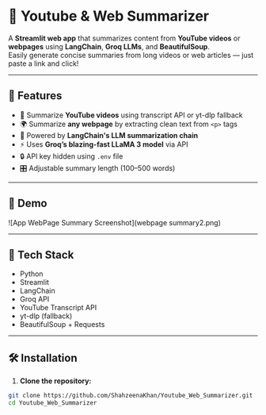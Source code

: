 # 🎥 Youtube & Web Summarizer

A **Streamlit web app** that summarizes content from **YouTube videos** or **webpages** using **LangChain**, **Groq LLMs**, and **BeautifulSoup**.  
Easily generate concise summaries from long videos or web articles — just paste a link and click!

---

## 🚀 Features

- 🔗 Summarize **YouTube videos** using transcript API or yt-dlp fallback
- 🌍 Summarize **any webpage** by extracting clean text from `<p>` tags
- 🧠 Powered by **LangChain's LLM summarization chain**
- ⚡ Uses **Groq’s blazing-fast LLaMA 3 model** via API
- 🔒 API key hidden using `.env` file
- 🎛️ Adjustable summary length (100–500 words)

---

## 📸 Demo

![App WebPage Summary Screenshot](webpage summary2.png)




---

## 🧩 Tech Stack

- Python
- Streamlit
- LangChain
- Groq API
- YouTube Transcript API
- yt-dlp (fallback)
- BeautifulSoup + Requests

---

## 🛠️ Installation

1. **Clone the repository:**

```bash
git clone https://github.com/ShahzeenaKhan/Youtube_Web_Summarizer.git
cd Youtube_Web_Summarizer
